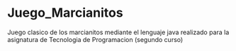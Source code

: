 # Juego_Marcianitos
Juego clasico de los marcianitos mediante el lenguaje java realizado para la asignatura de Tecnologia de Programacion (segundo curso)
